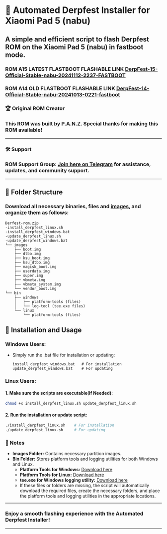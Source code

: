 # 🚀 Automated Derpfest Installer for Xiaomi Pad 5 (nabu)

## A simple and efficient script to flash Derpfest ROM on the Xiaomi Pad 5 (nabu) in fastboot mode.
### ROM A15 LATEST FLASTBOOT FLASHABLE LINK [DerpFest-15-Official-Stable-nabu-20241112-2237-FASTBOOT](https://1drv.ms/u/s!ArrRdTwOqQPll4Vjzggx1ZeqK6d1yQ?e=935YGD)
### ROM A14 OLD FLASTBOOT FLASHABLE LINK [DerpFest-14-Official-Stable-nabu-20241013-0221-fastboot](https://1drv.ms/u/s!ArrRdTwOqQPll4EqH9ISU1xpc2n1nA)
### 🏆 Original ROM Creator
### This ROM was built by [P.A.N.Z](https://github.com/ppanzenboeck). Special thanks for making this ROM available!
---
### 🛠 Support
### **ROM Support Group**: [Join here on Telegram](https://t.me/+x29bHVZKa9ZhZjBk) for assistance, updates, and community support.
---

## 📂 Folder Structure
### Download all necessary binaries, files and [images](https://github.com/ArKT-7/automated-nabu-derpfest-installer/releases/tag/derpfest-october), and organize them as follows:

```plaintext
Derfest-rom.zip
-install_derpfest_linux.sh
-install_derpfest_windows.bat
-update_derpfest_linux.sh
-update_derpfest_windows.bat
└── images
    ├── boot.img
    ├── dtbo.img
    ├── ksu_boot.img
    ├── ksu_dtbo.img
    ├── magisk_boot.img
    ├── userdata.img
    ├── super.img
    ├── vbmeta.img
    ├── vbmeta_system.img
    └── vendor_boot.img
└── bin
    ├── windows
    │   ├── platform-tools (files)
    │   └── log-tool (tee.exe files)
    └── linux
        └── platform-tools (files)
```

## 🔧 Installation and Usage

### Windows Users:
- Simply run the .bat file for installation or updating:
  ```plaintext
  install_derpfest_windows.bat   # For installation
  update_derpfest_windows.bat    # For updating
  ```
  
### Linux Users:
#### 1. Make sure the scripts are executable(If Needed):
   ```bash
   chmod +x install_derpfest_linux.sh update_derpfest_linux.sh
   ```
   
#### 2. Run the installation or update script:
   ```bash
   ./install_derpfest_linux.sh    # For installation
   ./update_derpfest_linux.sh     # For updating
   ```

### 📜 Notes
- **Images Folder:** Contains necessary partition images.
- **Bin Folder:** Stores platform tools and logging utilities for both Windows and Linux.
  - **Platform Tools for Windows:** [Download here](https://developer.android.com/studio/releases/platform-tools)  
  - **Platform Tools for Linux:** [Download here](https://developer.android.com/studio/releases/platform-tools)  
  - **tee.exe for Windows logging utility:** [Download here](https://github.com/dEajL3kA/tee-win32)
  - If these files or folders are missing, the script will automatically download the required files, create the necessary folders, and place the platform tools and logging utilities in the appropriate locations.


---
### Enjoy a smooth flashing experience with the **Automated Derpfest Installer**!
---

